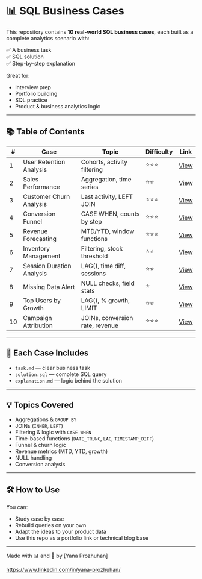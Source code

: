 # 📊 SQL Business Cases

This repository contains **10 real-world SQL business cases**, each built as a complete analytics scenario with:

✅ A business task  
✅ SQL solution  
✅ Step-by-step explanation  

Great for:  
- Interview prep  
- Portfolio building  
- SQL practice  
- Product & business analytics logic

---

## 📚 Table of Contents

| #  | Case                            | Topic                            | Difficulty | Link |
|----|---------------------------------|----------------------------------|------------|------|
| 1  | User Retention Analysis         | Cohorts, activity filtering      | ⭐⭐⭐        | [View](./user_retention_case/task.md) |
| 2  | Sales Performance               | Aggregation, time series         | ⭐⭐         | [View](./sales_performance_case/task.md) |
| 3  | Customer Churn Analysis         | Last activity, LEFT JOIN         | ⭐⭐⭐        | [View](./churn_analysis_case/task.md) |
| 4  | Conversion Funnel               | CASE WHEN, counts by step        | ⭐⭐⭐        | [View](./conversion_funnel_case/task.md) |
| 5  | Revenue Forecasting             | MTD/YTD, window functions         | ⭐⭐⭐        | [View](./revenue_forecasting_case/task.md) |
| 6  | Inventory Management            | Filtering, stock threshold       | ⭐⭐         | [View](./inventory_management_case/task.md) |
| 7  | Session Duration Analysis       | LAG(), time diff, sessions       | ⭐⭐         | [View](./session_duration_case/task.md) |
| 8  | Missing Data Alert              | NULL checks, field stats         | ⭐          | [View](./missing_data_case/task.md) |
| 9  | Top Users by Growth             | LAG(), % growth, LIMIT           | ⭐⭐         | [View](./top_users_growth_case/task.md) |
| 10 | Campaign Attribution            | JOINs, conversion rate, revenue  | ⭐⭐⭐        | [View](./campaign_attribution_case/task.md) |

---

## 🧠 Each Case Includes

- `task.md` — clear business task  
- `solution.sql` — complete SQL query  
- `explanation.md` — logic behind the solution  

---

## 💡 Topics Covered

- Aggregations & `GROUP BY`
- JOINs (`INNER`, `LEFT`)
- Filtering & logic with `CASE WHEN`
- Time-based functions (`DATE_TRUNC`, `LAG`, `TIMESTAMP_DIFF`)
- Funnel & churn logic
- Revenue metrics (MTD, YTD, growth)
- NULL handling
- Conversion analysis

---

## 🛠️ How to Use

You can:
- Study case by case
- Rebuild queries on your own
- Adapt the ideas to your product data
- Use this repo as a portfolio link or technical blog base

---

Made with 📊 and 💙 by [Yana Prozhuhan] 

https://www.linkedin.com/in/yana-prozhuhan/
